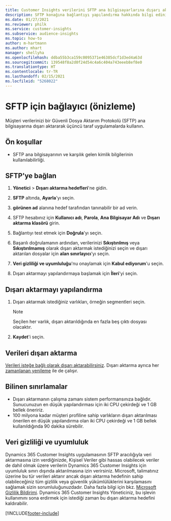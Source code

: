 ```yaml
---
title: Customer Insights verilerini SFTP ana bilgisayarlarına dışarı aktarma
description: SFTP konağına bağlantıyı yapılandırma hakkında bilgi edinin.
ms.date: 01/27/2021
ms.reviewer: philk
ms.service: customer-insights
ms.subservice: audience-insights
ms.topic: how-to
author: m-hartmann
ms.author: mhart
manager: shellyha
ms.openlocfilehash: ddba55b3ca159c0095371e46385dcf1d3ed4a63d
ms.sourcegitcommit: 139548f8a2d0f24d54c4a6c404a743eeeb8ef8e0
ms.translationtype: HT
ms.contentlocale: tr-TR
ms.lasthandoff: 02/15/2021
ms.locfileid: "5268022"
---
```

# <a name="connector-for-sftp-preview"></a>SFTP için bağlayıcı (önizleme)

Müşteri verilerinizi bir Güvenli Dosya Aktarım Protokolü (SFTP) ana bilgisayarına dışarı aktararak üçüncü taraf uygulamalarda kullanın.

## <a name="prerequisites"></a>Ön koşullar

- SFTP ana bilgisayarının ve karşılık gelen kimlik bilgilerinin kullanılabilirliği.

## <a name="connect-to-sftp"></a>SFTP'ye bağlan

1. **Yönetici** > **Dışarı aktarma hedefleri**'ne gidin.

1. **SFTP** altında, **Ayarla**'yı seçin.

1. **görünen ad** alanına hedef tarafından tanınabilir bir ad verin.

1. SFTP hesabınız için **Kullanıcı adı**, **Parola**, **Ana Bilgisayar Adı** ve **Dışarı aktarma klasörü** girin.

1. Bağlantıyı test etmek için **Doğrula**'yı seçin.

1. Başarılı doğrulamanın ardından, verilerinizi **Sıkıştırılmış** veya **Sıkıştırılmamış** olarak dışarı aktarmak istediğinizi seçin ve dışarı aktarılan dosyalar için **alan sınırlayıcı**'yı seçin.

1. **Veri gizliliği ve uyumluluğu**'nu onaylamak için **Kabul ediyorum**'u seçin.

1. Dışarı aktarmayı yapılandırmaya başlamak için **İleri**'yi seçin.

## <a name="configure-the-export"></a>Dışarı aktarmayı yapılandırma

1. Dışarı aktarmak istediğiniz varlıkları, örneğin segmentleri seçin.

   > [!NOTE]
   > Seçilen her varlık, dışarı aktarıldığında en fazla beş çıktı dosyası olacaktır. 

1. **Kaydet**'i seçin.

## <a name="export-the-data"></a>Verileri dışarı aktarma

[Verileri isteğe bağlı olarak dışarı aktarabilirsiniz](export-destinations.md). Dışarı aktarma ayrıca her [zamanlanan yenileme](system.md#schedule-tab) ile de çalışır.

## <a name="known-limitations"></a>Bilinen sınırlamalar

- Dışarı aktarmanın çalışma zamanı sistem performansınıza bağlıdır. Sunucunuzun en düşük yapılandırması için iki CPU çekirdeği ve 1 GB bellek öneririz. 
- 100 milyona kadar müşteri profiline sahip varlıkların dışarı aktarılması önerilen en düşük yapılandırma olan iki CPU çekirdeği ve 1 GB bellek kullanıldığında 90 dakika sürebilir. 

## <a name="data-privacy-and-compliance"></a>Veri gizliliği ve uyumluluk

Dynamics 365 Customer Insights uygulamasının SFTP aracılığıyla veri aktarmasına izin verdiğinizde, Kişisel Veriler gibi hassas olabilecek veriler de dahil olmak üzere verilerin Dynamics 365 Customer Insights için uyumluluk sınırı dışında aktarılmasına izin verirsiniz. Microsoft, talimatınız üzerine bu tür verileri aktarır ancak dışarı aktarma hedefinin sahip olabileceğiniz tüm gizlilik veya güvenlik yükümlülüklerini karşılamasını sağlamak sizin sorumluluğunuzdadır. Daha fazla bilgi için bkz. [Microsoft Gizlilik Bildirimi](https://go.microsoft.com/fwlink/?linkid=396732).
Dynamics 365 Customer Insights Yöneticiniz, bu işlevin kullanımını sona erdirmek için istediği zaman bu dışarı aktarma hedefini kaldırabilir.


[!INCLUDE[footer-include](../includes/footer-banner.md)]